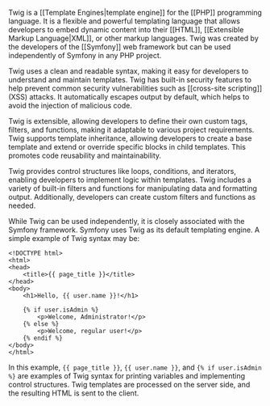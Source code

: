Twig is a [[Template Engines|template engine]] for the [[PHP]] programming language. It is a flexible and powerful templating language that allows developers to embed dynamic content into their [[HTML]], [[Extensible Markup Language|XML]], or other markup languages. Twig was created by the developers of the [[Symfony]] web framework but can be used independently of Symfony in any PHP project.

Twig uses a clean and readable syntax, making it easy for developers to understand and maintain templates. Twig has built-in security features to help prevent common security vulnerabilities such as [[cross-site scripting]] (XSS) attacks. It automatically escapes output by default, which helps to avoid the injection of malicious code.

Twig is extensible, allowing developers to define their own custom tags, filters, and functions, making it adaptable to various project requirements. Twig supports template inheritance, allowing developers to create a base template and extend or override specific blocks in child templates. This promotes code reusability and maintainability.

Twig provides control structures like loops, conditions, and iterators, enabling developers to implement logic within templates. Twig includes a variety of built-in filters and functions for manipulating data and formatting output. Additionally, developers can create custom filters and functions as needed.

While Twig can be used independently, it is closely associated with the Symfony framework. Symfony uses Twig as its default templating engine. A simple example of Twig syntax may be:

```twig
<!DOCTYPE html>
<html>
<head>
    <title>{{ page_title }}</title>
</head>
<body>
    <h1>Hello, {{ user.name }}!</h1>

    {% if user.isAdmin %}
        <p>Welcome, Administrator!</p>
    {% else %}
        <p>Welcome, regular user!</p>
    {% endif %}
</body>
</html>
```

In this example, `{{ page_title }}`, `{{ user.name }}`, and `{% if user.isAdmin %}` are examples of Twig syntax for printing variables and implementing control structures. Twig templates are processed on the server side, and the resulting HTML is sent to the client.

